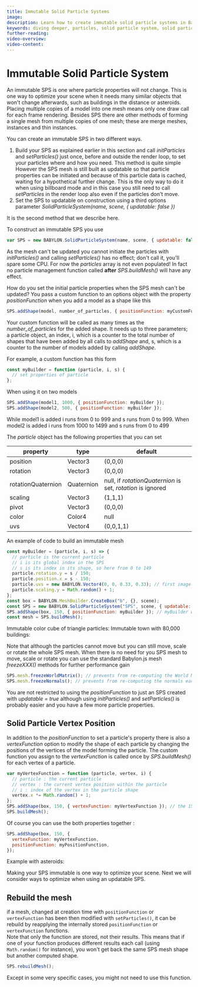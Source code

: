 ```yaml
---
title: Immutable Solid Particle Systems
image:
description: Learn how to create immutable solid particle systems in Babylon.js.
keywords: diving deeper, particles, solid particle system, solid particles, immutable
further-reading:
video-overview:
video-content:
---
```


# Immutable Solid Particle System

An immutable SPS is one where particle properties will not change. This is one way to optimize your scene when it needs many similar objects that won't change afterwards, such as buildings in the distance or asteroids. Placing multiple copies of a model into one mesh means only one draw call for each frame rendering. Besides SPS there are other methods of forming a single mesh from multiple copies of one mesh; these are merge meshes, instances and thin instances.

You can create an immutable SPS in two different ways.

1. Build your SPS as explained earlier in this section and call _initParticles_ and _setParticles()_ just once, before and outside the render loop, to set your particles where and how you need. This method is quite simple However the SPS mesh is still built as updatable so that particle properties can be initiated and because of this particle data is cached, waiting for a hypothetical further change. This is the only way to do it when using billboard mode and in this case you still need to call _setParticles_ in the render loop also even if the particles don't move.
2. Set the SPS to updatable on construction using a third options parameter _SolidParticleSystem(name, scene, \{ updatable: false \})_

It is the second method that we describe here.

To construct an immutable SPS you use

```javascript
var SPS = new BABYLON.SolidParticleSystem(name, scene, { updatable: false });
```

As the mesh can't be updated you cannot initiate the particles with _initParticles()_ and calling _setParticles()_ has no effect; don't call it, you'll spare some CPU. For now the _particles_ array is not even populated! In fact no particle management function called **after** _SPS.buildMesh()_ will have any effect.

How do you set the initial particle properties when the SPS mesh can't be updated? You pass a custom function to an options object with the property _positionFunction_ when you add a model as a shape like this

```javascript
SPS.addShape(model, number_of_particles, { positionFunction: myCustomFunction });
```

Your custom function will be called as many times as the _number_of_particles_ for the added shape. It needs up to three parameters; a particle object, an index, i, which is a counter to the total number of shapes that have been added by all calls to _addShape_ and, s, which is a counter to the number of models added by calling _addShape_.

For example, a custom function has this form

```javascript
const myBuilder = function (particle, i, s) {
  // set properties of particle
};
```

When using it on two models

```javascript
SPS.addShape(model1, 1000, { positionFunction: myBuilder });
SPS.addShape(model2, 500, { positionFunction: myBuilder });
```

While model1 is added i runs from 0 to 999 and s runs from 0 to 999.
When model2 is added i runs from 1000 to 1499 and s runs from 0 to 499

The _particle_ object has the following properties that you can set

| property           | type       | default                                                     |
| ------------------ | ---------- | ----------------------------------------------------------- |
| position           | Vector3    | (0,0,0)                                                     |
| rotation           | Vector3    | (0,0,0)                                                     |
| rotationQuaternion | Quaternion | null, if _rotationQuaternion_ is set, _rotation_ is ignored |
| scaling            | Vector3    | (1,1,1)                                                     |
| pivot              | Vector3    | (0,0,0)                                                     |
| color              | Color4     | null                                                        |
| uvs                | Vector4    | (0,0,1,1)                                                   |

An example of code to build an immutable mesh

```javascript
const myBuilder = (particle, i, s) => {
  // particle is the current particle
  // i is its global index in the SPS
  // s is its index in its shape, so here from 0 to 149
  particle.rotation.y = s / 150;
  particle.position.x = s - 150;
  particle.uvs = new BABYLON.Vector4(0, 0, 0.33, 0.33); // first image from an atlas
  particle.scaling.y = Math.random() + 1;
};
const box = BABYLON.MeshBuilder.CreateBox("b", {}, scene);
const SPS = new BABYLON.SolidParticleSystem("SPS", scene, { updatable: false });
SPS.addShape(box, 150, { positionFunction: myBuilder }); // myBuilder will be called for each of the 150 boxes
const mesh = SPS.buildMesh();
```

Immutable color cube of triangle particles: <Playground id="#2FPT1A#5" title="Immutable Color Cube of Triangle Particles" description="Simple example of immutable color cube of triangle particles."/>
Immutable town with 80,000 buildings: <Playground id="#2FPT1A#36" title="Immutable Town With 80,000 Buildings" description="Simple example of an immutable town with 80,000 buildings"/>

Note that although the particles cannot move but you can still move, scale or rotate the whole SPS mesh. When there is no need for you SPS mesh to move, scale or rotate you can use the standard Babylon.js mesh _freezeXXX()_ methods for further performance gain

```javascript
SPS.mesh.freezeWorldMatrix(); // prevents from re-computing the World Matrix each frame
SPS.mesh.freezeNormals(); // prevents from re-computing the normals each frame
```

You are not restricted to using the _positionFunction_ to just an SPS created with _updatable = true_ although using _initParticles()_ and _setParticles()_ is probably easier and you have a few more particle properties.

## Solid Particle Vertex Position

In addition to the _positionFunction_ to set a particle's property there is also a _vertexFunction_ option to modify the shape of each particle by changing the positions of the vertices of the model forming the particle. The custom function you assign to the _vertexFunction_ is called once by _SPS.buildMesh()_ for each vertex of a particle.

```javascript
var myVertexFunction = function (particle, vertex, i) {
  // particle : the current particle
  // vertex : the current vertex position within the particle
  // i : index of the vertex in the particle shape
  vertex.x *= Math.random() + 1;
};
SPS.addShape(box, 150, { vertexFunction: myVertexFunction }); // the 150 boxes will have their vertices moved randomly
SPS.buildMesh();
```

Of course you can use the both properties together :

```javascript
SPS.addShape(box, 150, {
  vertexFunction: myVertexFunction,
  positionFunction: myPositionFunction,
});
```

Example with asteroids: <Playground id="#2FPT1A#2" title="Solid Particle Vertex Position Example" description="Simple example of updating solid particle vertex positions"/>

Making your SPS immutable is one way to optimize your scene. Next we will consider ways to optimize when using an updatable SPS.

## Rebuild the mesh

if a mesh, changed at creation time with `positionFunction` or `vertexFunction` has been then modified with `setParticles()`, it can be rebuild by reapplying the internally stored `positionFunction` or `vertexFunction` functions.  
Note that only the function are stored, not their results. This means that if one of your function produces different results each call (using `Math.random()` for instance), you won't get back the same SPS mesh shape but another computed shape.

```javascript
SPS.rebuildMesh();
```

Except in some very specific cases, you might not need to use this function.
